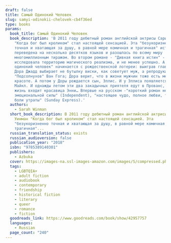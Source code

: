 ```yaml
---
draft: false
title: Самый Одинокий Человек
slug: samyi-odinokii-chelovek-cb4f36ed
type: books
params:
  book_title: Самый Одинокий Человек
  book_description: 'В 2011 году дебютный роман английской актрисы Сары Уинман
    "Когда бог был кроликом" стал настоящей сенсацией. Эта "безукоризненно
    точная и хватающая за душу, в равной мере комичная и трагичная" история была
    переведена на несколько десятков языков и разошлась по всему миру
    многомиллионным тиражом. Во втором романе - "Дивная книга истин" - Уинман
    исследовала территорию магического реализма, и не менее успешно. А "Самый
    одинокий человек" начинается с рождественской лотереи: выиграв главный приз,
    Дора Джадд выбирает не бутылку виски, как советует муж, а репродукцию
    "Подсолнухов" Ван Гога; Дора верит, что в жизни мужчин тоже есть место
    красоте. А потом у Доры рождается сын, Эллис. И у Эллиса появляется друг
    Майкл. И однажды летом эти два закадычных приятеля едут в Прованс, где в их
    жизнь входит красавица Энни… Впервые на русском -"короткий роман невероятной
    эмоциональной силы" (Independent), "настоящее чудо, полное любви, томления и
    боли утраты" (Sunday Express).'
  authors:
    - Sarah Winman
  short_book_description: В 2011 году дебютный роман английской актрисы Сары
    Уинман "Когда бог был кроликом" стал настоящей сенсацией. Эта
    "безукоризненно точная и хватающая за душу, в равной мере комичная и
    трагичная"...
  russian_translation_status: exists
  russian_audioversion: false
  publication_year: "2018"
  isbn: "9785389140301"
  publishers:
    - Azbuka
  cover: https://images-na.ssl-images-amazon.com/images/S/compressed.photo.goodreads.com/books/1543234236i/42957757.jpg
  tags:
    - LGBTQIA+
    - adult fiction
    - audiobook
    - contemporary
    - friendship
    - historical fiction
    - literary
    - queer
    - romance
    - fiction
  goodreads_link: https://www.goodreads.com/book/show/42957757
  languages:
    - Russian
  page_count: "240"
---
```

